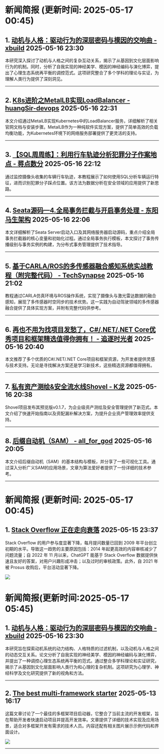 # 新闻简报 (更新时间: 2025-05-17 00:45)

## 1. [动机与人格：驱动行为的深层密码与模因的交响曲 - xbuild](https://www.cnblogs.com/lihaoyu0618/p/18880802)   2025-05-16 23:30

本研究深入探讨了动机与人格之间的复杂互动关系，揭示了从基因到文化层面影响行为的机制。同时，分析了自我实现的神经美学、模因的神经编码与演化博弈，提出了心理生态系统再平衡的调控范式。这项研究整合了多个学科的理论与实证，为理解人类行为提供了深刻洞见。

---

## 2. [K8s进阶之MetalLB实现LoadBalancer - huangSir-devops](https://www.cnblogs.com/huangSir-devops/p/18876710)   2025-05-16 22:31

本文介绍通过MetalLB实现Kubernetes中的LoadBalancer服务，详细解析了相关官网文档与安装步骤。MetalLB作为一种纯软件实现方案，提供了简单高效的负载均衡功能，为Kubernetes环境下的网络服务部署提供了更灵活的支持。

---

## 3. [【SQL周周练】：利用行车轨迹分析犯罪分子作案地点 - 蒋点数分](https://www.cnblogs.com/data-analytics/p/18880722)   2025-05-16 22:12

通过监控摄像头收集的车辆行车轨迹，本教程展示了如何使用SQL分析车辆运行特征，进而识别犯罪分子踩点位置。该方法为数据分析在安全领域的应用提供了新思路。

---

## 4. [Seata源码—4.全局事务拦截与开启事务处理 - 东阳马生架构](https://www.cnblogs.com/mjunz/p/18880714)   2025-05-16 22:06

本文详细解析了Seata Server启动入口及其网络服务器启动源码，重点介绍全局事务拦截器的核心变量和初始化过程。通过全局事务执行模板，本文探讨了事务传播级别与事务实例的构建，为分布式事务管理提供了技术指导。

---

## 5. [基于CARLA/ROS的多传感器融合感知系统实战教程（附完整代码） - TechSynapse](https://www.cnblogs.com/TS86/p/18880622)   2025-05-16 21:02

教程通过CARLA仿真环境与ROS操作系统，实现了摄像头与激光雷达数据的融合感知，展现了多传感器时空同步的技术优势。这一实践为自动驾驶领域的多传感器融合提供了具体实现方案，并附有完整代码供参考。

---

## 6. [再也不用为找项目发愁了，C#/.NET/.NET Core优秀项目和框架精选值得你拥有！ - 追逐时光者](https://www.cnblogs.com/Can-daydayup/p/18880596)   2025-05-16 20:40

本文推荐了多个优质的C#/.NET/.NET Core项目和框架资源，为开发者提供灵感与技术支持。无论是寻找解决方案还是学习新技术，这些精选资源都值得拥有。

---

## 7. [私有资产测绘&amp;安全流水线Shovel - K龙](https://www.cnblogs.com/kaydenlsr/p/18880594)   2025-05-16 20:38

Shovel项目发布其预览版v0.1.7，为企业级资产测绘及安全管理提供了新范式。本文介绍了快速开始指南以及资配漏补解决方案，为提升企业资产管理效率提供支持。

---

## 8. [后缀自动机（SAM） - all_for_god](https://www.cnblogs.com/allforgod/p/18835714)   2025-05-16 20:05

本文介绍后缀自动机（SAM）的基本结构与模板，并分享了一些可视化工具。通过深入分析广义SAM的应用场景，文章为算法爱好者提供了一份详细的技术参考。

---


# 新闻简报 (更新时间: 2025-05-17 00:45)

## 1. [Stack Overflow 正在走向衰落](https://app.daily.dev/posts/stack-overflow-is-almost-dead-clle39zqc)   2025-05-15 23:37

Stack Overflow 的用户参与度显著下降，每月提问数量已回到 2009 年平台创立初期的水平。导致这一趋势的主要原因包括：2014 年起更高效的内容审核减少了问题流量；自 2022 年 11 月以来，ChatGPT 能基于 Stack Overflow 数据提供快速且友好的答案，对用户兴趣形成冲击；以及过时的审核政策。此外，自 2021 年被 Prosus 收购后，平台活动显著下降。

![](https://media.daily.dev/image/upload/f_auto,q_auto/v1/posts/954ba638130788606cd20c1e8e8f9dd2?_a=AQAEuj9)


# 新闻简报(更新时间:2025-05-17 05:45)

## 1. [动机与人格：驱动行为的深层密码与模因的交响曲 - xbuild](https://www.cnblogs.com/lihaoyu0618/p/18880802)   2025-05-16 23:30

本研究旨在探索动机系统的动力结构、人格特质的过滤机制，以及动机与人格之间的动态交互关系。论文分析了自我实现的神经美学、模因的神经编码与演化博弈，并提出了一种调控心理生态系统再平衡的范式。通过整合多学科理论和实证研究，揭示了从基因到文化层面影响人类行为和心理的复杂机制。这项研究为心理学、神经科学及文化研究提供了新的视角和方法。

---

## 2. [The best multi-framework starter](https://app.daily.dev/posts/the-best-multi-framework-starter-tjazuafoo)   2025-05-13 16:17

这篇文章讨论了一个最佳的多框架项目启动器，它整合了当前主流的开发框架，旨在帮助开发者快速启动项目并提高开发效率。文章提供了详细的技术实现及应用场景，适合对多框架开发有需求的技术人员。内容还配有相关图片展示示例代码和界面设计。

![](https://media.daily.dev/image/upload/s--1KxV4ohY--/f_auto/v1722860400/public/Placeholder%2007)

---
